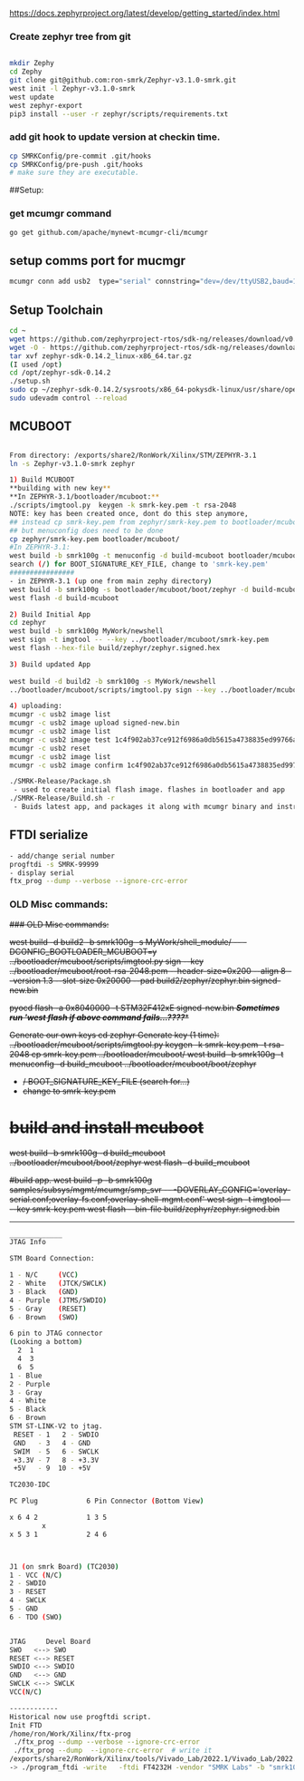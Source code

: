 
https://docs.zephyrproject.org/latest/develop/getting_started/index.html


### Create zephyr tree from git

```bash

mkdir Zephy
cd Zephy
git clone git@github.com:ron-smrk/Zephyr-v3.1.0-smrk.git
west init -l Zephyr-v3.1.0-smrk
west update
west zephyr-export
pip3 install --user -r zephyr/scripts/requirements.txt
```

### add git hook to update version at checkin time.
```bash
cp SMRKConfig/pre-commit .git/hooks
cp SMRKConfig/pre-push .git/hooks
# make sure they are executable.
```

##Setup:
### get mcumgr command
```bash
go get github.com/apache/mynewt-mcumgr-cli/mcumgr
```

## setup comms port for mucmgr
```bash
mcumgr conn add usb2  type="serial" connstring="dev=/dev/ttyUSB2,baud=115200,mtu=512"
```

## Setup Toolchain
```bash
cd ~
wget https://github.com/zephyrproject-rtos/sdk-ng/releases/download/v0.14.2/zephyr-sdk-0.14.2_linux-x86_64.tar.gz
wget -O - https://github.com/zephyrproject-rtos/sdk-ng/releases/download/v0.14.2/sha256.sum | shasum --check --ignore-missing
tar xvf zephyr-sdk-0.14.2_linux-x86_64.tar.gz
(I used /opt)
cd /opt/zephyr-sdk-0.14.2
./setup.sh
sudo cp ~/zephyr-sdk-0.14.2/sysroots/x86_64-pokysdk-linux/usr/share/openocd/contrib/60-openocd.rules /etc/udev/rules.d
sudo udevadm control --reload
```


## MCUBOOT
```bash

From directory: /exports/share2/RonWork/Xilinx/STM/ZEPHYR-3.1
ln -s Zephyr-v3.1.0-smrk zephyr

1) Build MCUBOOT
**building with new key**
**In ZEPHYR-3.1/bootloader/mcuboot:**
./scripts/imgtool.py  keygen -k smrk-key.pem -t rsa-2048
NOTE: key has been created once, dont do this step anymore,
## instead cp smrk-key.pem from zephyr/smrk-key.pem to bootloader/mcuboot,
## but menuconfig does need to be done
cp zephyr/smrk-key.pem bootloader/mcuboot/
#In ZEPHYR-3.1:
west build -b smrk100g -t menuconfig -d build-mcuboot bootloader/mcuboot/boot/zephyr/
search (/) for BOOT_SIGNATURE_KEY_FILE, change to 'smrk-key.pem'
################
- in ZEPHYR-3.1 (up one from main zephy directory)
west build -b smrk100g -s bootloader/mcuboot/boot/zephyr -d build-mcuboot
west flash -d build-mcuboot

2) Build Initial App
cd zephyr
west build -b smrk100g MyWork/newshell
west sign -t imgtool -- --key ../bootloader/mcuboot/smrk-key.pem 
west flash --hex-file build/zephyr/zephyr.signed.hex

3) Build updated App
   
west build -d build2 -b smrk100g -s MyWork/newshell
../bootloader/mcuboot/scripts/imgtool.py sign --key ../bootloader/mcuboot/smrk-key.pem --header-size=0x200 --align 8  --version 1.3 --slot-size 0x20000 --pad build2/zephyr/zephyr.bin signed-new.bin

4) uploading:
mcumgr -c usb2 image list
mcumgr -c usb2 image upload signed-new.bin
mcumgr -c usb2 image list
mcumgr -c usb2 image test 1c4f902ab37ce912f6986a0db5615a4738835ed99766a8f1bdb987bb1c2197bb
mcumgr -c usb2 reset
mcumgr -c usb2 image list
mcumgr -c usb2 image confirm 1c4f902ab37ce912f6986a0db5615a4738835ed99766a8f1bdb987bb1c2197bb
```
```bash
./SMRK-Release/Package.sh 
 - used to create initial flash image. flashes in bootloader and app
./SMRK-Release/Build.sh -r
 - Buids latest app, and packages it along with mcumgr binary and instructions for updating
```
## FTDI serialize
```bash
- add/change serial number
progftdi -s SMRK-99999
- display serial
ftx_prog --dump --verbose --ignore-crc-error
```




### OLD Misc commands:

<s>
### OLD Misc commands:

west build -d build2 -b smrk100g -s MyWork/shell_module/  -- -DCONFIG_BOOTLOADER_MCUBOOT=y
../bootloader/mcuboot/scripts/imgtool.py sign --key ../bootloader/mcuboot/root-rsa-2048.pem --header-size=0x200 --align 8  --version 1.3 --slot-size 0x20000 --pad build2/zephyr/zephyr.bin signed-new.bin

pyocd flash -a 0x8040000 -t STM32F412xE signed-new.bin
***Sometimes run 'west flash if above command fails...????****


Generate our own keys
cd zephyr
Generate key (1 time):
../bootloader/mcuboot/scripts/imgtool.py keygen -k smrk-key.pem -t rsa-2048
cp smrk-key.pem ../bootloader/mcuboot/
west build -b smrk100g -t menuconfig -d build_mcuboot ../bootloader/mcuboot/boot/zephyr
 - / BOOT_SIGNATURE_KEY_FILE (search for...)
 - change to smrk-key.pem


# build and install mcuboot
west build -b smrk100g -d build_mcuboot ../bootloader/mcuboot/boot/zephyr
west flash -d build_mcuboot

#build app.
west build -p -b smrk100g samples/subsys/mgmt/mcumgr/smp_svr -- -DOVERLAY_CONFIG='overlay-serial.conf;overlay-fs.conf;overlay-shell-mgmt.conf'
west sign -t imgtool -- --key smrk-key.pem
west flash --bin-file build/zephyr/zephyr.signed.bin

---
</s>

```bash
_____________
JTAG Info

STM Board Connection:

1 - N/C     (VCC)
2 - White   (JTCK/SWCLK)
3 - Black   (GND)
4 - Purple  (JTMS/SWDIO)
5 - Gray    (RESET)
6 - Brown   (SWO)

6 pin to JTAG connector
(Looking a bottom)
  2  1
  4  3
  6  5
1 - Blue
2 - Purple
3 - Gray
4 - White
5 - Black
6 - Brown
STM ST-LINK-V2 to jtag.
 RESET - 1   2 - SWDIO
 GND   - 3   4 - GND
 SWIM  - 5   6 - SWCLK
 +3.3V - 7   8 - +3.3V
 +5V   - 9  10 - +5V

TC2030-IDC

PC Plug            6 Pin Connector (Bottom View)

x 6 4 2            1 3 5
        x
x 5 3 1            2 4 6



J1 (on smrk Board) (TC2030)
1 - VCC (N/C)
2 - SWDIO
3 - RESET
4 - SWCLK
5 - GND
6 - TDO (SWO)


JTAG     Devel Board
SWO   <--> SWO
RESET <--> RESET
SWDIO <--> SWDIO
GND   <--> GND
SWCLK <--> SWCLK
VCC(N/C)

------------
Historical now use progftdi script.
Init FTD
/home/ron/Work/Xilinx/ftx-prog
 ./ftx_prog --dump --verbose --ignore-crc-error
 ./ftx_prog --dump  --ignore-crc-error	# write it
/exports/share2/RonWork/Xilinx/tools/Vivado_Lab/2022.1/Vivado_Lab/2022.1/bin
-> ./program_ftdi -write   -ftdi FT4232H -vendor "SMRK Labs" -b "smrk100g"  -d "100G" -serial 0abc02

```
